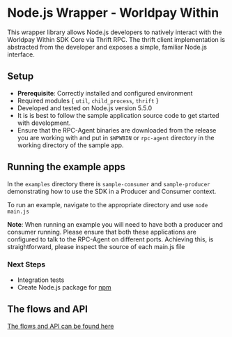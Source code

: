 # Node.js Wrapper - Worldpay Within

This wrapper library allows Node.js developers to natively interact with the Worldpay Within SDK Core via Thrift RPC. The thrift client implementation is abstracted from the developer and exposes a simple, familiar Node.js interface.

## Setup

* **Prerequisite**: Correctly installed and configured environment
* Required modules { `util`, `child_process`, `thrift` }
* Developed and tested on Node.js version 5.5.0
* It is is best to follow the sample application source code to get started with development.
* Ensure that the RPC-Agent binaries are downloaded from the release you are working with and put in `$WPWBIN` or `rpc-agent` directory in the working directory of the sample app.

## Running the example apps

In the `examples` directory there is `sample-consumer` and `sample-producer` demonstrating how to use the SDK in a Producer and Consumer context.

To run an example, navigate to the appropriate directory and use `node main.js`

**Note**: When running an example you will need to have both a producer and consumer running. Please ensure that both these applications are configured to talk to the RPC-Agent on different ports. Achieving this, is straightforward, please inspect the source of each main.js file

### Next Steps
* Integration tests
* Create Node.js package for [npm](https://www.npmjs.com/)

## The flows and API

[The flows and API can be found here](http://wptechinnovation.github.io/worldpay-within-sdk/the-flows.html)
